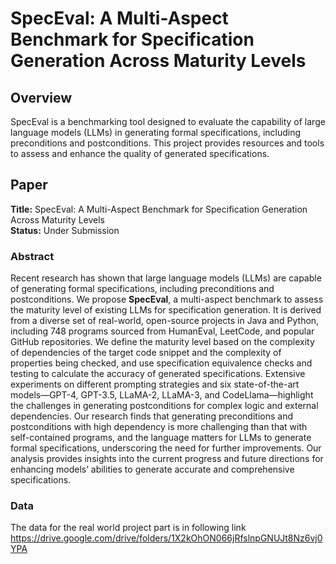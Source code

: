 # SpecEval: A Multi-Aspect Benchmark for Specification Generation Across Maturity Levels

## Overview

SpecEval is a benchmarking tool designed to evaluate the capability of large language models (LLMs) in generating formal specifications, including preconditions and postconditions. This project provides resources and tools to assess and enhance the quality of generated specifications.

## Paper

**Title:** SpecEval: A Multi-Aspect Benchmark for Specification Generation Across Maturity Levels  
**Status:** Under Submission

### Abstract

Recent research has shown that large language models (LLMs) are capable of generating formal specifications, including preconditions and postconditions. We propose **SpecEval**, a multi-aspect benchmark to assess the maturity level of existing LLMs for specification generation. It is derived from a diverse set of real-world, open-source projects in Java and Python, including 748 programs sourced from HumanEval, LeetCode, and popular GitHub repositories. We define the maturity level based on the complexity of dependencies of the target code snippet and the complexity of properties being checked, and use specification equivalence checks and testing to calculate the accuracy of generated specifications. Extensive experiments on different prompting strategies and six state-of-the-art models—GPT-4, GPT-3.5, LLaMA-2, LLaMA-3, and CodeLlama—highlight the challenges in generating postconditions for complex logic and external dependencies. Our research finds that generating preconditions and postconditions with high dependency is more challenging than that with self-contained programs, and the language matters for LLMs to generate formal specifications, underscoring the need for further improvements. Our analysis provides insights into the current progress and future directions for enhancing models’ abilities to generate accurate and comprehensive specifications.

### Data
The data for the real world project part is in following link https://drive.google.com/drive/folders/1X2kOhON066jRfslnpGNUJt8Nz6vj0YPA
